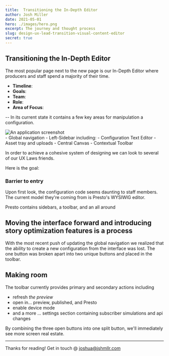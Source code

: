 ```yaml
---
title:  Transitioning the In-Depth Editor
author: Josh Miller
date: 2021-05-01
hero: ./images/hero.png
excerpt: The journey and thought process
slug: design-ux-lead-transition-visual-content-editor
secret: true
---
```


## Transitioning the In-Depth Editor
The most popular page next to the new page is our In-Depth Editor where producers and staff spend a majority of their time.

- **Timeline**:
- **Goals**:
- **Team**:
- **Role**:
- **Area of Focus**:   

--
In its current state it contains a few key areas for manipulation a configuration. 
<div className="Image__Small">
  <img
    src="./images/screenshot.jpg"
    title="Storytelling Studio"
    alt="An application screenshot"
  />
</div>
- Global navigation
- Left-Sidebar including:
	- Configuration Text Editor
	- Asset tray and uploads
- Central Canvas
- Contextual Toolbar

In order to achieve a cohesive system of designing we can look to several of our UX Laws friends.

Here is the goal:


### Barrier to entry 
Upon first look, the configuration code seems daunting to staff members. The current model they're coming from is Presto's WYSIWIG editor. 

Presto contains sidebars, a toolbar, and an all around

## Moving the interface forward and introducing story optimization features is a process

With the most recent push of updating the global navigation we realized that the ability to create a new configuration from the interface was lost. The one button was broken apart into two unique buttons and placed in the toolbar.

## Making room
The toolbar currently provides primary and secondary actions including
- refresh *the preview*
- open in... preview, published, and Presto 
- enable device mode
- and a more ... settings section containing subscriber simulations and api changes

By combining the three open buttons into one split button, we'll  immediately see more screen real estate.

---
Thanks for reading! 
Get in touch @ [joshua@jshmllr.com](mailto:joshua@jshmllr.com)
